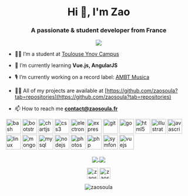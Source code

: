 <h1 align="center">Hi 👋, I'm Zao</h1>
<h3 align="center">A passionate & student developer from France</h3>

<p align="center">
  <img align="center" src="https://github-readme-stats.vercel.app/api?username=zaosoula&show_icons=true&include_all_commits=true&count_private=true&hide_title=true" />
</p>


- 👨‍🎓 I’m a student at [Toulouse Ynov Campus](https://www.ynov.com)

- 📖 I’m currently learning **Vue.js, AngularJS**

- 🎙️ I’m currently working on a record label: [AMBT Musica](https://ambitiosus.group)

- 👨‍💻 All of my projects are available at [https://github.com/zaosoula?tab=repositories](https://github.com/zaosoula?tab=repositories)

- 📫 How to reach me **contact@zaosoula.fr**

<p align="left"><img src="https://www.vectorlogo.zone/logos/gnu_bash/gnu_bash-icon.svg" alt="bash" width="40" height="40"/> <img src="https://devicons.github.io/devicon/devicon.git/icons/bootstrap/bootstrap-plain.svg" alt="bootstrap" width="40" height="40"/> <img src="https://www.chartjs.org/media/logo-title.svg" alt="chartjs" width="40" height="40"/> <img src="https://devicons.github.io/devicon/devicon.git/icons/css3/css3-original-wordmark.svg" alt="css3" width="40" height="40"/> <img src="https://devicons.github.io/devicon/devicon.git/icons/electron/electron-original.svg" alt="electron" width="40" height="40"/> <img src="https://devicons.github.io/devicon/devicon.git/icons/express/express-original-wordmark.svg" alt="express" width="40" height="40"/> <img src="https://www.vectorlogo.zone/logos/git-scm/git-scm-icon.svg" alt="git" width="40" height="40"/> <img src="https://devicons.github.io/devicon/devicon.git/icons/go/go-original.svg" alt="go" width="40" height="40"/> <img src="https://devicons.github.io/devicon/devicon.git/icons/html5/html5-original-wordmark.svg" alt="html5" width="40" height="40"/> <img src="https://www.vectorlogo.zone/logos/adobe_illustrator/adobe_illustrator-icon.svg" alt="illustrator" width="40" height="40"/> <img src="https://devicons.github.io/devicon/devicon.git/icons/javascript/javascript-original.svg" alt="javascript" width="40" height="40"/> <img src="https://devicons.github.io/devicon/devicon.git/icons/linux/linux-original.svg" alt="linux" width="40" height="40"/> <img src="https://devicons.github.io/devicon/devicon.git/icons/mongodb/mongodb-original-wordmark.svg" alt="mongodb" width="40" height="40"/> <img src="https://devicons.github.io/devicon/devicon.git/icons/mysql/mysql-original-wordmark.svg" alt="mysql" width="40" height="40"/> <img src="https://devicons.github.io/devicon/devicon.git/icons/nodejs/nodejs-original-wordmark.svg" alt="nodejs" width="40" height="40"/> <img src="https://devicons.github.io/devicon/devicon.git/icons/photoshop/photoshop-plain.svg" alt="photoshop" width="40" height="40"/> <img src="https://devicons.github.io/devicon/devicon.git/icons/php/php-original.svg" alt="php" width="40" height="40"/> <img src="https://symfony.com/logos/symfony_black_03.svg" alt="symfony" width="40" height="40"/> <img src="https://devicons.github.io/devicon/devicon.git/icons/vuejs/vuejs-original-wordmark.svg" alt="vuejs" width="40" height="40"/></p>

<p  align="center">
<a href="https://github.com/zaosoula/deezer-public-api">
  <img align="center" src="https://github-readme-stats.vercel.app/api/pin/?username=zaosoula&repo=deezer-public-api" />
</a>
<a href="https://github.com/zaosoula/email-spam-domains">
  <img align="center" src="https://github-readme-stats.vercel.app/api/pin/?username=zaosoula&repo=email-spam-domains" />
</a>
</p>

<!--<p  align="center">
  <img align="center" src="https://github-readme-stats.vercel.app/api/top-langs/?username=zaosoula" />
</p>-->

<p align="center"> 
<a href="https://linkedin.com/in/zaosoula" target="blank"><img align="center" src="https://cdn.jsdelivr.net/npm/simple-icons@3.0.1/icons/linkedin.svg" alt="zaosoula" height="30" width="30" /></a>
<a href="https://instagram.com/zaosoula" target="blank"><img align="center" src="https://cdn.jsdelivr.net/npm/simple-icons@3.0.1/icons/instagram.svg" alt="zaosoula" height="30" width="30" /></a>
</p>

<p align="center"> <img src="https://komarev.com/ghpvc/?username=zaosoula" alt="zaosoula" /> </p>

